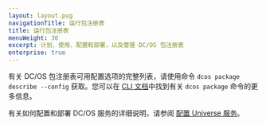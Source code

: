 ```yaml
---
layout: layout.pug
navigationTitle: 运行包注册表
title: 运行包注册表
menuWeight: 30
excerpt: 计划、使用、配置和部署，以及管理 DC/OS 包注册表
enterprise: true
---
```

有关 DC/OS 包注册表可用配置选项的完整列表，请使用命令 `dcos package describe --config` 获取。您可以在 [CLI 文档](/cn/1.12/cli/command-reference/dcos-package/)中找到有关 `dcos package` 命令的更多信息。

有关如何配置和部署 DC/OS 服务的详细说明，请参阅 [配置 Universe 服务](/cn/1.12/deploying-services/config-universe-service/)。
